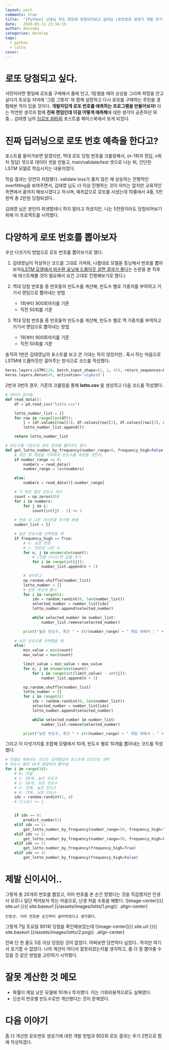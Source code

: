 ```yaml
---
layout: post
comments: true
title:  "[Python] 선생님 저도 로또에 당첨되어보고 싶어요 (로또번호 생성기 개발 후기 1)"
date:   2020-03-11 23:34:19
author: devsaka
categories: develop
tags:
  - python
  - lotto
cover:
---
```


# 로또 당첨되고 싶다.

서민이라면 평일에 로또를 구매해서 품에 안고, 1등했을 때의 상상을 그리며 희망을 안고 살다가 토요일 저녁에 '그럼 그렇지' 와 함께 실망하고 다시 로또를 구매하는 루틴을 경험해본 적이 있을 것이다. **개발자답게 로또 번호를 에측하는 프로그램을 만들어보자!** 라는 막연한 생각과 함께 **진짜 랜덤인데 이걸 어떻게 예측해**에 대한 생각이 공존하던 와중... 김태영 님의 [딥로또 895회](https://tykimos.github.io/2020/01/25/keras_lstm_lotto_v895/) 포스트를 페이스북에서 보게 되었다.

# 진짜 딥러닝으로 로또 번호 예측을 한다고?

포스트를 들어가보면 알겠지만, 역대 로또 당첨 번호를 크롤링해서, (n-1회차 정답, n회차 정답) 셋으로 데이터 셋을 만들고, train/validate/test 셋으로 나눈 뒤, 간단한 LSTM 모델로 학습시키는 내용이었다. 

학습 결과는 당연히 처참했다. validate loss가 줄지 않은 채 상승하는 전형적인 overfitting을 보여주면서, 김태영 님도 더 이상 진행하는 것이 의미는 없지만 교육적인 측면에서 끝까지 해보시겠다고 하시며, 예측값으로 로또를 사셨는데 10줄에서 4줄, 5천원씩 총 2만원 당첨되셨다..

김태영 님은 본인이 희생할테니 하지 말라고 하셨지만, 나는 5천원이라도 당첨되어보기 위해 이 프로젝트를 시작했다.

# 다양하게 로또 번호를 뽑아보자

우선 다섯가지 방법으로 로또 번호를 뽑아보기로 했다.
1. 김태영님이 작성하신 코드를 그대로 가져와, 나름대로 모델을 튜닝해서 번호를 뽑아보자([LSTM 모델에서 비순환 유닛에 드롭아웃 걸면 결과가 좋다](https://catsirup.github.io/ai/2020/03/02/Recurrent_Neural_Network_Regularization.html)는 논문을 본 직후에 테스트해볼 것이 필요해서 요건 고대로 진행해보기로 했다.)
2. 역대 당첨 번호들 중 번호들의 빈도수를 계산해, 빈도수 별로 가중치를 부여하고 거기서 랜덤으로 뽑아내는 방법
    - 1회부터 900회까지를 기준
    - 직전 50회를 기준

3. 역대 당첨 번호들 중 번호들의 빈도수를 게산해, 빈도수 별로 역 가중치를 부여하고 거기서 랜덤으로 뽑아내는 방법
    - 1회부터 900회까지를 기준
    - 직전 50회를 기준

솔직히 1번은 김태영님의 포스트를 보고 큰 기대는 하지 않았지만.. 혹시 하는 마음으로 LSTM에 드롭아웃만 걸어주는 방식으로 코드를 작성했다.

```python
keras.layers.LSTM(128, batch_input_shape=(1, 1, 45), return_sequences=False, stateful=True, dropout=0.2),
keras.layers.Dense(45, activation='sigmoid')
```

2번과 3번의 경우, 기존의 크롤링을 통해 **lotto.csv** 을 생성하고 다음 코드를 작성했다.

```python
# 데이터 읽어옴.
def read_data():
    df = pd.read_csv("lotto.csv")

    lotto_number_list = []
    for row in range(len(df)):
        l = [df.values[row][1], df.values[row][2], df.values[row][3], df.values[row][4], df.values[row][5], df.values[row][6]]
        lotto_number_list.append(l)

    return lotto_number_list

# 빈도수를 기준으로 로또 번호를 뽑아주는 함수
def get_lotto_number_by_frequency(number_range=0, frequency_high=False):
    # 최근 몇 게임을 가져와서 빈도수를 측정할 것인지.
    if number_range == 0:
        numbers = read_data()
        number_range = len(numbers)

    else:
        numbers = read_data()[:number_range]

    # 각 번호 별로 빈도수 체크
    count = np.zeros(45)
    for i in numbers:
        for j in i:
            count[int(j) - 1] += 1
    
    # 번호 당 나온 개수만큼 추가할 배열
    number_list = []

    # 높은 빈도수를 선택했을 때
    if frequency_high == True:     
        # n: 로또 번호
        # j: 번호당 나온 수
        for n, j in enumerate(count):
            # j만큼 (n+1)한 값을 추가
            for i in range(int(j)):
                number_list.append(n + 1)

        # 섞어주고
        np.random.shuffle(number_list)
        lotto_number = []
        # 번호 여섯개 뽑기
        for i in range(6):
            idx = random.randint(0, len(number_list))
            selected_number = number_list[idx]
            lotto_number.append(selected_number)

            while selected_number in number_list:
                number_list.remove(selected_number)

        print("높은 빈도수, 최근 " + str(number_range) + " 게임 내에서 : " + str(sorted(lotto_number)))
     
    # 낮은 빈도수를 선택했을 때
    else:
        min_value = min(count)
        max_value = max(count)

        limit_value = min_value + max_value    
        for n, j in enumerate(count):
            for i in range(int(limit_value) - int(j)):
                number_list.append(n + 1)

        np.random.shuffle(number_list)
        lotto_number = []
        for i in range(6):
            idx = random.randint(0, len(number_list))
            selected_number = number_list[idx]
            lotto_number.append(selected_number)

            while selected_number in number_list:
                number_list.remove(selected_number)

        print("낮은 빈도수, 최근 " + str(number_range) + " 게임 내에서 : " + str(sorted(lotto_number)))
```

그리고 이 다섯가지를 조합해 모델에서 10개, 빈도수 별로 10개를 뽑아내는 코드를 작성했다.

```python
# 모델로 예측하는 코드는 김태영님의 포스트에 있으므로 생략
# 빈도수 별로 10개 랜덤하게 뽑아냄.
for i in range(10):
    # 0: 모델
    # 1: 50개, 높은 빈도수
    # 2: 50개, 낮은 빈도수
    # 3: 전체, 높은 빈도수
    # 4: 전체, 낮은 빈도수
    idx = random.randint(1, 4)
    # l[idx] += 1


    if idx == 0:
        predict_number(1)
    elif idx == 1:
        get_lotto_number_by_frequency(number_range=50, frequency_high=True)
    elif idx == 2:
        get_lotto_number_by_frequency(number_range=50, frequency_high=False)
    elif idx == 3:
        get_lotto_number_by_frequency(frequency_high=True)
    elif idx == 4:
        get_lotto_number_by_frequency(frequency_high=False)
```

# 제발 신이시어..
그렇게 총 20개의 번호를 뽑았고, 이미 번호를 본 순간 망했다는 것을 직감했지만 인생사 모르니 일단 찍어보자 하는 마음으로, 난생 처음 수동을 해봤다.
![image-center]({{ site.url }}{{ site.baseurl }}/assets/images/lotto/1.png){: .align-center}
```
인증샷. 이미 번호본 순간부터 글러먹었다고 생각했다.
```

그렇게 7일 토요일 901회 당첨을 확인해보았는데
![image-center]({{ site.url }}{{ site.baseurl }}/assets/images/lotto/2.png){: .align-center}

진짜 단 한 줄도 5등 이상 당첨된 것이 없었다. 어찌보면 당연하다 싶었다.. 하지만 여기서 포기할 수 없었다. 나의 계산이 어디서 잘못되었는지를 생각하고, 좀 더 잘 뽑아줄 수 있을 것 같은 방법을 고민하기 시작했다.

# 잘못 계산한 것 메모
- 확률이 제일 낮은 모델에 10개나 투자했다. 이는 기회비용적으로도 실패였다.
- 단순히 번호별 빈도수로만 계산했다는 것이 문제였다. 

# 다음 이야기
좀 더 개선한 로또번호 생성기에 대한 개발 방법과 902회 로또 결과는 후기 2편으로 함께 작성하겠다.